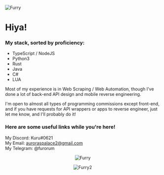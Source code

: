 <p align="left"> <img src="https://komarev.com/ghpvc/?username=Furry" alt="Furry" /> </p>

# Hiya!

### My stack, sorted by proficiency:
- TypeScript / NodeJS
- Python3
- Rust
- Java
- C#
- LUA

Most of my experience is in Web Scraping / Web Automation, though I've done a lot of back-end API design and mobile reverse engineering.

I'm open to almost all types of programming commissions except front-end, and if you have requests for API wrappers or apps to reverse engineer, just let me know, and I'll probably do it!

### Here are some useful links while you're here!
My Discord: Kuru#0621<br>
My Email: auroraspalace2@gmail.com<br>
My Telegram: @furorum

<div style="text-align: center">
  <img align="center" src="https://github-readme-stats.vercel.app/api/top-langs/?username=Furry&layout=compact&hide=html" alt="Furry" /></p>
  <img align="center" src="https://github-readme-stats.vercel.app/api?username=Furry&show_icons=true&theme=tokyonight" alt="Furry2" /></p>
</div>
